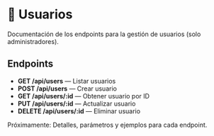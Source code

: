 # 👤 Usuarios

Documentación de los endpoints para la gestión de usuarios (solo administradores).

## Endpoints

- **GET /api/users** — Listar usuarios
- **POST /api/users** — Crear usuario
- **GET /api/users/:id** — Obtener usuario por ID
- **PUT /api/users/:id** — Actualizar usuario
- **DELETE /api/users/:id** — Eliminar usuario

Próximamente: Detalles, parámetros y ejemplos para cada endpoint. 